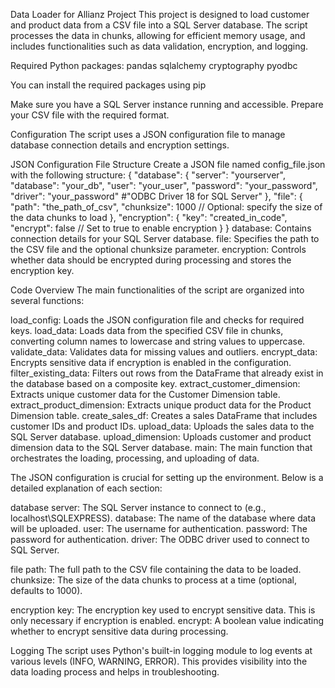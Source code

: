 Data Loader for Allianz Project
This project is designed to load customer and product data from a CSV file into a SQL Server database. The script processes the data in chunks, allowing for efficient memory usage, and includes functionalities such as data validation, encryption, and logging.
  
Required Python packages:
pandas
sqlalchemy
cryptography
pyodbc

You can install the required packages using pip



Make sure you have a SQL Server instance running and accessible.
Prepare your CSV file with the required format.

Configuration
The script uses a JSON configuration file to manage database connection details and encryption settings.

JSON Configuration File Structure
Create a JSON file named config_file.json with the following structure:
{
    "database": {
        "server": "yourserver",
        "database": "your_db",
        "user": "your_user",
        "password": "your_password",
        "driver": "your_password" #"ODBC Driver 18 for SQL Server"
    },
    "file": {
        "path": "the_path_of_csv",
        "chunksize": 1000  // Optional: specify the size of the data chunks to load
    },
    "encryption": {
        "key": "created_in_code",
        "encrypt": false  // Set to true to enable encryption
    }
}
database: Contains connection details for your SQL Server database.
file: Specifies the path to the CSV file and the optional chunksize parameter.
encryption: Controls whether data should be encrypted during processing and stores the encryption key.

Code Overview
The main functionalities of the script are organized into several functions:

load_config: Loads the JSON configuration file and checks for required keys.
load_data: Loads data from the specified CSV file in chunks, converting column names to lowercase and string values to uppercase.
validate_data: Validates data for missing values and outliers.
encrypt_data: Encrypts sensitive data if encryption is enabled in the configuration.
filter_existing_data: Filters out rows from the DataFrame that already exist in the database based on a composite key.
extract_customer_dimension: Extracts unique customer data for the Customer Dimension table.
extract_product_dimension: Extracts unique product data for the Product Dimension table.
create_sales_df: Creates a sales DataFrame that includes customer IDs and product IDs.
upload_data: Uploads the sales data to the SQL Server database.
upload_dimension: Uploads customer and product dimension data to the SQL Server database.
main: The main function that orchestrates the loading, processing, and uploading of data.

The JSON configuration is crucial for setting up the environment. Below is a detailed explanation of each section:

database
server: The SQL Server instance to connect to (e.g., localhost\\SQLEXPRESS).
database: The name of the database where data will be uploaded.
user: The username for authentication.
password: The password for authentication.
driver: The ODBC driver used to connect to SQL Server.

file
path: The full path to the CSV file containing the data to be loaded.
chunksize: The size of the data chunks to process at a time (optional, defaults to 1000).

encryption
key: The encryption key used to encrypt sensitive data. This is only necessary if encryption is enabled.
encrypt: A boolean value indicating whether to encrypt sensitive data during processing.

Logging
The script uses Python's built-in logging module to log events at various levels (INFO, WARNING, ERROR). This provides visibility into the data loading process and helps in troubleshooting.
